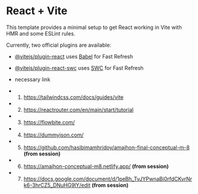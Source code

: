 # React + Vite

This template provides a minimal setup to get React working in Vite with HMR and some ESLint rules.

Currently, two official plugins are available:

- [@vitejs/plugin-react](https://github.com/vitejs/vite-plugin-react/blob/main/packages/plugin-react/README.md) uses [Babel](https://babeljs.io/) for Fast Refresh
- [@vitejs/plugin-react-swc](https://github.com/vitejs/vite-plugin-react-swc) uses [SWC](https://swc.rs/) for Fast Refresh


- necessary link
- 1. https://tailwindcss.com/docs/guides/vite

- 2. https://reactrouter.com/en/main/start/tutorial

- 3. https://flowbite.com/

- 4. https://dummyjson.com/
- 5. https://github.com/hasibimamhridoy/amajhon-final-conceptual-m-8 **(from session)**
- 6. https://amajhon-conceptual-m8.netlify.app/ **(from session)**
- 7.  https://docs.google.com/document/d/1peBh_TvJYPwnaBi0rfdCKvrNrk6-3hrCZ5_DNuHG9lY/edit **(from session)**
